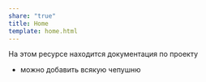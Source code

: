 ```yaml
---
share: "true"
title: Home
template: home.html
---
```


На этом ресурсе находится документация по проекту
- можно добавить всякую чепушню